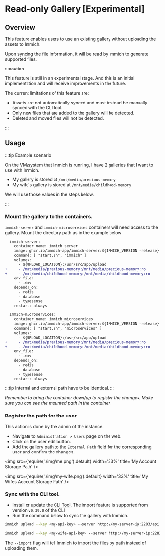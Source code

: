 # Read-only Gallery [Experimental]

## Overview

This feature enables users to use an existing gallery without uploading the assets to Immich.

Upon syncing the file information, it will be read by Immich to generate supported files.

:::caution

This feature is still in an experimental stage. And this is an initial implementation and will receive improvements in the future.

The current limitations of this feature are:

- Assets are not automatically synced and must instead be manually synced with the CLI tool.
- Only new files that are added to the gallery will be detected.
- Deleted and moved files will not be detected.

:::

## Usage

:::tip Example scenario

On the VM/system that Immich is running, I have 2 galleries that I want to use with Immich.

- My gallery is stored at `/mnt/media/precious-memory`
- My wife's gallery is stored at `/mnt/media/childhood-memory`

We will use those values in the steps below.

:::

### Mount the gallery to the containers.

`immich-server` and `immich-microservices` containers will need access to the gallery. Mount the directory path as in the example below

```diff title="docker-compose.yml"
  immich-server:
    container_name: immich_server
    image: ghcr.io/immich-app/immich-server:${IMMICH_VERSION:-release}
    command: [ "start.sh", "immich" ]
    volumes:
      - ${UPLOAD_LOCATION}:/usr/src/app/upload
+     - /mnt/media/precious-memory:/mnt/media/precious-memory:ro
+     - /mnt/media/childhood-memory:/mnt/media/childhood-memory:ro
    env_file:
      - .env
    depends_on:
      - redis
      - database
      - typesense
    restart: always

  immich-microservices:
    container_name: immich_microservices
    image: ghcr.io/immich-app/immich-server:${IMMICH_VERSION:-release}
    command: [ "start.sh", "microservices" ]
    volumes:
      - ${UPLOAD_LOCATION}:/usr/src/app/upload
+     - /mnt/media/precious-memory:/mnt/media/precious-memory:ro
+     - /mnt/media/childhood-memory:/mnt/media/childhood-memory:ro
    env_file:
      - .env
    depends_on:
      - redis
      - database
      - typesense
    restart: always
```

:::tip
Internal and external path have to be identical.
:::

_Remember to bring the container down/up to register the changes. Make sure you can see the mounted path in the container._

### Register the path for the user.

This action is done by the admin of the instance.

- Navigate to `Administration > Users` page on the web.
- Click on the user edit button.
- Add the gallery path to the `External Path` field for the corresponding user and confirm the changes.

<img src={require('./img/me.png').default} width='33%' title='My Account Storage Path' />

<img src={require('./img/my-wife.png').default} width='33%' title='My Wifes Account Storage Path' />

### Sync with the CLI tool.

- Install or update the [CLI Tool](/docs/features/bulk-upload.md). The import feature is supported from version `v0.39.0` of the CLI
- Run the command below to sync the gallery with Immich.

```bash title="Import my gallery"
immich upload --key <my-api-key> --server http://my-server-ip:2283/api /mnt/media/precious-memory --recursive --import
```

```bash title="Import my wife gallery"
immich upload --key <my-wife-api-key> --server http://my-server-ip:2283/api /mnt/media/childhood-memory --recursive --import
```

The `--import` flag will tell Immich to import the files by path instead of uploading them.
